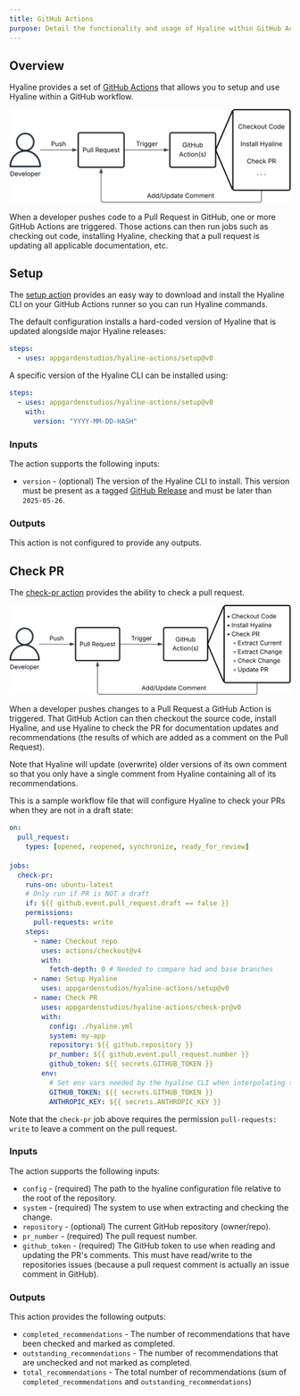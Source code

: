 ```yaml
---
title: GitHub Actions
purpose: Detail the functionality and usage of Hyaline within GitHub Actions
---
```

## Overview
Hyaline provides a set of [GitHub Actions](https://github.com/features/actions) that allows you to setup and use Hyaline within a GitHub workflow.

![Overview](_img/github-actions-overview.svg)

When a developer pushes code to a Pull Request in GitHub, one or more GitHub Actions are triggered. Those actions can then run jobs such as checking out code, installing Hyaline, checking that a pull request is updating all applicable documentation, etc.

## Setup
The [setup action](https://github.com/appgardenstudios/hyaline-actions/tree/main/setup) provides an easy way to download and install the Hyaline CLI on your GitHub Actions runner so you can run Hyaline commands.

The default configuration installs a hard-coded version of Hyaline that is updated alongside major Hyaline releases:
```yaml
steps:
  - uses: appgardenstudios/hyaline-actions/setup@v0
```

A specific version of the Hyaline CLI can be installed using:
```yaml
steps:
  - uses: appgardenstudios/hyaline-actions/setup@v0
    with:
      version: "YYYY-MM-DD-HASH"
```

### Inputs
The action supports the following inputs:

* `version` - (optional) The version of the Hyaline CLI to install. This version must be present as a tagged [GitHub Release](https://github.com/appgardenstudios/hyaline/releases) and must be later than `2025-05-26`.

### Outputs
This action is not configured to provide any outputs.

## Check PR
The [check-pr action](https://github.com/appgardenstudios/hyaline-actions/tree/main/check-pr) provides the ability to check a pull request.

![Check PR](_img/github-actions-check-pr.svg)

When a developer pushes changes to a Pull Request a GitHub Action is triggered. That GitHub Action can then checkout the source code, install Hyaline, and use Hyaline to check the PR for documentation updates and recommendations (the results of which are added as a comment on the Pull Request).

Note that Hyaline will update (overwrite) older versions of its own comment so that you only have a single comment from Hyaline containing all of its recommendations.

This is a sample workflow file that will configure Hyaline to check your PRs when they are not in a draft state:
```yaml
on:
  pull_request:
    types: [opened, reopened, synchronize, ready_for_review]

jobs:
  check-pr:
    runs-on: ubuntu-latest
    # Only run if PR is NOT a draft
    if: ${{ github.event.pull_request.draft == false }}
    permissions:
      pull-requests: write
    steps:
      - name: Checkout repo
        uses: actions/checkout@v4
        with:
          fetch-depth: 0 # Needed to compare had and base branches
      - name: Setup Hyaline
        uses: appgardenstudios/hyaline-actions/setup@v0
      - name: Check PR
        uses: appgardenstudios/hyaline-actions/check-pr@v0
        with:
          config: ./hyaline.yml
          system: my-app
          repository: ${{ github.repository }}
          pr_number: ${{ github.event.pull_request.number }}
          github_token: ${{ secrets.GITHUB_TOKEN }}
        env:
          # Set env vars needed by the hyaline CLI when interpolating the hyaline config
          GITHUB_TOKEN: ${{ secrets.GITHUB_TOKEN }}
          ANTHROPIC_KEY: ${{ secrets.ANTHROPIC_KEY }}
```

Note that the `check-pr` job above requires the permission `pull-requests: write` to leave a comment on the pull request.

### Inputs
The action supports the following inputs:

* `config` - (required) The path to the hyaline configuration file relative to the root of the repository.
* `system` - (required) The system to use when extracting and checking the change.
* `repository`  - (optional) The current GitHub repository (owner/repo).
* `pr_number` - (required) The pull request number.
* `github_token` - (required) The GitHub token to use when reading and updating the PR's comments. This must have read/write to the repositories issues (because a pull request comment is actually an issue comment in GitHub).

### Outputs
This action provides the following outputs:

* `completed_recommendations` - The number of recommendations that have been checked and marked as completed.
* `outstanding_recommendations` - The number of recommendations that are unchecked and not marked as completed.
* `total_recommendations` - The total number of recommendations (sum of `completed_recommendations` and `outstanding_recommendations`)